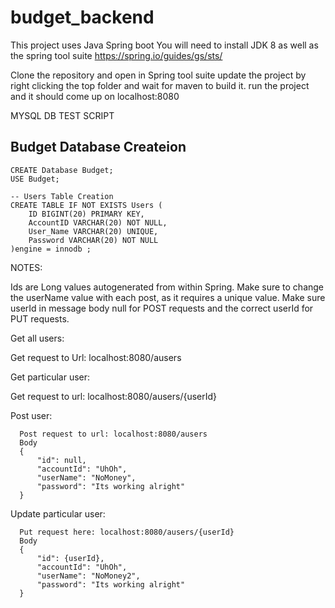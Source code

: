 # budget_backend

This project uses Java Spring boot
You will need to install JDK 8 as well as the spring tool suite
https://spring.io/guides/gs/sts/

Clone the repository and open in Spring tool suite update the project by right clicking the top folder and wait for maven to build it.
run the project and it should come up on localhost:8080

MYSQL DB TEST SCRIPT

## Budget Database Createion

```
CREATE Database Budget;
USE Budget;

-- Users Table Creation
CREATE TABLE IF NOT EXISTS Users (
	ID BIGINT(20) PRIMARY KEY,
	AccountID VARCHAR(20) NOT NULL,
	User_Name VARCHAR(20) UNIQUE,
	Password VARCHAR(20) NOT NULL
)engine = innodb ;
```



NOTES:

Ids are Long values autogenerated from within Spring.
Make sure to change the userName value with each post, as it requires a unique value. 
Make sure userId in message body null for POST requests and the correct userId for PUT requests.


Get all users:

  Get request to Url: localhost:8080/ausers

Get particular user:

  Get request to url: localhost:8080/ausers/{userId}

Post user: 
```
  Post request to url: localhost:8080/ausers
  Body
  {
	  "id": null,
	  "accountId": "UhOh",
	  "userName": "NoMoney",
	  "password": "Its working alright"
  }
```


Update particular user: 
```
  Put request here: localhost:8080/ausers/{userId}
  Body
  {
	  "id": {userId},
	  "accountId": "UhOh",
	  "userName": "NoMoney2",
	  "password": "Its working alright"
  }
```

